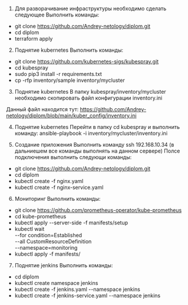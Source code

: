 
1. Для разворачивание инфраструктуры необходимо сделать следующее
Выполнить команды: 
- git clone https://github.com/Andrey-netology/diplom.git
- cd diplom
- terraform apply

2. Поднятие kubernetes
Выполнить команды:
- git clone https://github.com/kubernetes-sigs/kubespray.git
- cd kubespray
- sudo pip3 install -r requirements.txt
- cp -rfp inventory/sample inventory/mycluster

3. Поднятие kubernetes 
В папку kubespray/inventory/mycluster необходимо скопировать файл конфигурации inventory.ini

Данный файл находится тут:
https://github.com/Andrey-netology/diplom/blob/main/kuber_config/inventory.ini

4. Поднятие kubernetes
Перейти в папку cd kubespray и выполнить команду: 
ansible-playbook -i inventory/mycluster/inventory.ini

5. Создание приложения 
Выполнить команду ssh 192.168.10.34 (в дальниешем все команды выполнять на данном сервере) 
Полсе подключения выполнить следующи команды: 
- git clone https://github.com/Andrey-netology/diplom.git
- cd diplom
- kubectl create -f nginx.yaml
- kubectl create -f nginx-service.yaml

6. Мониторинг
Выполнить команды:
- git clone https://github.com/prometheus-operator/kube-prometheus
- cd kube-prometheus
- kubectl apply --server-side -f manifests/setup
- kubectl wait \
	--for condition=Established \
	--all CustomResourceDefinition \
	--namespace=monitoring
- kubectl apply -f manifests/

7. Поднятие jenkins
Выполнить команды:
- cd diplom 
- kubectl create namespace jenkins
- kubectl create -f jenkins.yaml --namespace jenkins
- kubectl create -f jenkins-service.yaml --namespace jenkins
